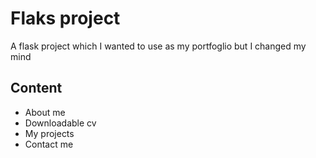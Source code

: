 # Flaks project

A flask project which I wanted to use as my portfoglio but I changed my mind

## Content

* About me
* Downloadable cv
* My projects
* Contact me
